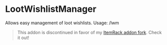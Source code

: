 LootWishlistManager
===================

Allows easy management of loot wishlists. Usage: /lwm

> This addon is discontinued in favor of my [ItemRack addon fork](https://github.com/SiarkowyForks/ItemRack). Check it out!
